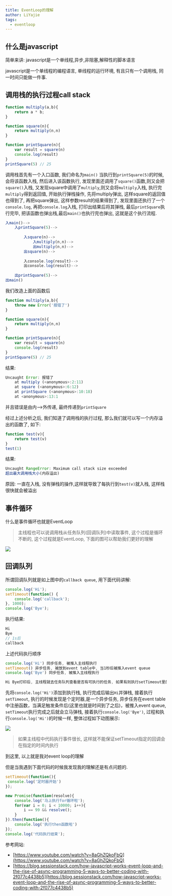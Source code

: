 ```yaml
---
title: EventLoop的理解
author: LiYajie
tags:
  - eventloop
---
```


## 什么是javascript

简单来讲: javascript是一个单线程,异步,非阻塞,解释性的脚本语言

javascript是一个单线程的编程语言, 单线程的运行环境, 有且只有一个调用栈, 同一时间只能做一件事.

<!-- more -->

## 调用栈的执行过程call stack

```js
function multiply(a,b){
    return a * b;
}

function square(n){
    return multiply(n,n)
}

function printSquare(n){
    var result = square(n)
    console.log(result)
}
printSquare(5) // 25
```

调用栈首先有一个入口函数, 我们命名为`main()`
当执行到`printSquare(5)`的时候, 会将该函数入栈, 然后进入该函数执行, 发现里面还调用了`square()`函数,则又会把`square()`入栈, 又发现square中调用了`multiply`,则又会将`multiply`入栈, 执行完`multiply`得到返回值, 开始执行弹栈操作, 先将multiply弹出, 这样square的返回值也得到了, 再把square弹出, 这样参数result的结果得到了, 发现里面还执行了一个`console.log`, 再把`console.log`入栈, 打印出结果后将其弹栈, 最后`printSquare`执行完毕, 把该函数也弹出栈,最后`main()`也执行完也弹出, 这就是这个执行流程.

```js
入main()-->
    入printSquare(5)-->
    
        入square(n)-->
            入multiply(n,n)-->
            出multiply(n,n)-->
        出square(n)-->
    
        入console.log(result)-->
        出console.log(result)-->
    
    出printSquare(5)-->
出main()
```
我们改造上面的函数后
```js
function multiply(a,b){
    throw new Error('报错了')
}

function square(n){
    return multiply(n,n)
}

function printSquare(n){
    var result = square(n)
    console.log(result)
}
printSquare(5) // 25
```
结果:
```js
Uncaught Error: 报错了
    at multiply (<anonymous>:2:11)
    at square (<anonymous>:6:12)
    at printSquare (<anonymous>:10:18)
    at <anonymous>:13:1
```
并且错误是由内-->外传递, 最终传递到`printSquare`



经过上述分析之后, 我们知道了调用栈的执行过程, 那么我们就可以写一个内存溢出的函数了, 如下: 

```js
function test(v){
    return test(v)
}
test(1)
```

结果:

```js
Uncaught RangeError: Maximum call stack size exceeded
超出最大调用栈大小(内存溢出)
```

原因: 一直在入栈, 没有弹栈的操作,这样就导致了每执行到`test(v)`就入栈, 这样栈很快就会被溢出


## 事件循环

什么是事件循环也就是EventLoop

> 主线程也可以说调用栈从任务队列(回调队列)中读取事件, 这个过程是循环不断的, 这个过程就是EventLoop, 下面的图可以帮助我们更好的理解

![](/uploads/contentimg/833fa9b4297875ee574ce9291e3690d1.png)

## 回调队列

所谓回调队列就是如上图中的`callback queue`, 用下面代码讲解:

```js
console.log('Hi');
setTimeout(function() {
    console.log('callback');
}, 1000);
console.log('Bye');
```
执行结果:
```js
Hi
Bye
// 1s后
callback
```

上述代码执行顺序

```js
console.log('Hi') 同步任务, 被推入主线程执行
setTimeout() 异步任务, 被放到event table中, 当1秒后被推入event queue
console.log('Bye') 同步任务, 被推入主线程执行

Hi Bye打印后, 主线程就去任务队列查看是否有可执行的任务, 如果有则执行setTimeout里的函数

```

先将`console.log('Hi')`添加到执行栈, 执行完成后输出`Hi`并弹栈, 接着执行`setTimeout`, 执行的时候发现是个定时器,是一个异步任务, 异步任务在event table中注册函数，当满足触发条件后(这里也就是时间到了之后)，被推入event queue, `setTimeout`执行完成之后就会立马弹栈, 接着执行`console.log('Bye')`, 过程和执行`console.log('Hi')`的时候一样, 整体过程如下动图展示:

![](/uploads/contentimg/3baaa2030f404cf2375836958a3b2584.gif)

> 如果主线程中代码执行事件很长, 这样就不能保证setTimeout指定的回调会在指定的时间内执行

到这里, 以上就是我对event loop的理解

但是当我遇到下面代码的时候我发现我的理解还是有点问题的.

```js
setTimeout(function(){
 console.log('定时器开始')
});

new Promise(function(resolve){
    console.log('马上执行for循环啦');
    for(var i = 0; i < 10000; i++){
        i == 99 && resolve();
    }
}).then(function(){
    console.log('执行then函数啦')
});
console.log('代码执行结束');
```

参考网站:

- [https://www.youtube.com/watch?v=8aGhZQkoFbQ](https://www.youtube.com/watch?v=8aGhZQkoFbQ)
- [https://blog.sessionstack.com/how-javascript-works-event-loop-and-the-rise-of-async-programming-5-ways-to-better-coding-with-2f077c4438b5](https://blog.sessionstack.com/how-javascript-works-event-loop-and-the-rise-of-async-programming-5-ways-to-better-coding-with-2f077c4438b5)

